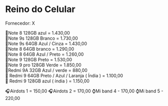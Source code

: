 # Reino do Celular
 Fornecedor: X

📲Note 8 128GB azul = 1.430,00  
📲Note 9s 128GB Branco = 1.730,00  
📲Note 9s 64GB Azul / Cinza = 1.430,00  
📲Note 8 64GB branco = 1.290,00  
📲Note 8 64GB Azul / Preto = 1.260,00  
📲Note 9 128GB Preto = 1.530,00  
📲Note 9 pro 128GB Verde  = 1.850,00  
📲Redmi 9A 32GB Azul / verde = 880,00  
📲 Redmi 9 64GB Preto / Azul / Laranja ( Índia ) = 1.100,00  
📲 Redmi 9 128GB azul ( índia )  = 1.150,00  

🎧Airdots 1  = 150,00
🎧Airdots 2 = 170,00
⌚Mi band 4 - 170,00
⌚Mi band 5 - 220,00


